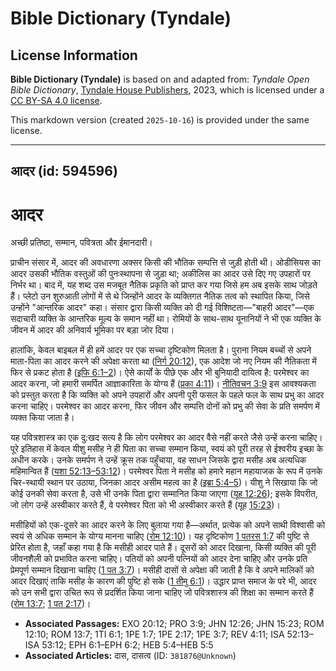 # Bible Dictionary (Tyndale)

## License Information

**Bible Dictionary (Tyndale)** is based on and adapted from: _Tyndale Open Bible Dictionary_, [Tyndale House Publishers](https://tyndaleopenresources.com/), 2023, which is licensed under a [CC BY-SA 4.0 license](https://creativecommons.org/licenses/by-sa/4.0/legalcode.en).

This markdown version (created `2025-10-16`) is provided under the same license.



--------------------------------

## आदर (id: 594596)

आदर
===

अच्छी प्रतिष्ठा, सम्मान, पवित्रता और ईमानदारी।

प्राचीन संसार में, आदर की अवधारणा अक्सर किसी की भौतिक सम्पत्ति से जुड़ी होती थी। ओडीसियस का आदर उसकी भौतिक वस्तुओं की पुनःस्थापना से जुड़ा था; अकीलिस का आदर उसे दिए गए उपहारों पर निर्भर था। बाद में, यह शब्द उस मजबूत नैतिक प्रकृति को प्राप्त कर गया जिसे हम अब इसके साथ जोड़ते हैं। प्लेटो उन शुरुआती लोगों में से थे जिन्होंने आदर के व्यक्तिगत नैतिक तत्व को स्थापित किया, जिसे उन्होंने "आन्तरिक आदर" कहा। संसार द्वारा किसी व्यक्ति को दी गई विशिष्टता—"बाहरी आदर"—एक सदाचारी व्यक्ति के आन्तरिक मूल्य के समान नहीं था। रोमियों के साथ\-साथ यूनानियों ने भी एक व्यक्ति के जीवन में आदर की अनिवार्य भूमिका पर बड़ा जोर दिया।

हालांकि, केवल बाइबल में ही हमें आदर पर एक सच्चा दृष्टिकोण मिलता है। पुराना नियम बच्चों से अपने माता\-पिता का आदर करने की अपेक्षा करता था ([निर्ग 20:12](https://ref.ly/Exod20:12)), एक आदेश जो नए नियम की नैतिकता में फिर से प्रकट होता है ([इफि 6:1–2](https://ref.ly/Eph6:1-Eph6:2))। ऐसे कार्यों के पीछे एक और भी बुनियादी दायित्व है: परमेश्वर का आदर करना, जो हमारी समर्पित आज्ञाकारिता के योग्य हैं ([प्रका 4:11](https://ref.ly/Rev4:11))। [नीतिवचन 3:9](https://ref.ly/Prov3:9) इस आवश्यकता को प्रस्तुत करता है कि व्यक्ति को अपने उपहारों और अपनी पूरी फसल के पहले फल के साथ प्रभु का आदर करना चाहिए। परमेश्वर का आदर करना, फिर जीवन और सम्पत्ति दोनों को प्रभु की सेवा के प्रति समर्पण में व्यक्त किया जाता है।

यह पवित्रशास्त्र का एक दु:खद सत्य है कि लोग परमेश्वर का आदर वैसे नहीं करते जैसे उन्हें करना चाहिए। पूरे इतिहास में केवल यीशु मसीह ने ही पिता का सच्चा सम्मान किया, स्वयं को पूरी तरह से ईश्वरीय इच्छा के अधीन करके। उनके समर्पण ने उन्हें क्रूस तक पहुँचाया, वह साधन जिसके द्वारा मसीह अब अत्यधिक महिमान्वित हैं ([यशा 52:13–53:12](https://ref.ly/Isa52:13-Isa53:12))। परमेश्वर पिता ने मसीह को हमारे महान महायाजक के रूप में उनके चिर\-स्थायी स्थान पर उठाया, जिनका आदर असीम महत्व का है ([इब्रा 5:4–5](https://ref.ly/Heb5:4-Heb5:5))। यीशु ने सिखाया कि जो कोई उनकी सेवा करता है, उसे भी उनके पिता द्वारा सम्मानित किया जाएगा ([यूह 12:26](https://ref.ly/John12:26)); इसके विपरीत, जो लोग उन्हें अस्वीकार करते हैं, वे परमेश्वर पिता को भी अस्वीकार करते हैं (यूह [15:23](https://ref.ly/John15:23))।

मसीहियों को एक\-दूसरे का आदर करने के लिए बुलाया गया है—अर्थात, प्रत्येक को अपने साथी विश्वासी को स्वयं से अधिक सम्मान के योग्य मानना चाहिए ([रोम 12:10](https://ref.ly/Rom12:10))। यह दृष्टिकोण [1 पतरस 1:7](https://ref.ly/1Pet1:7) की पुष्टि से प्रेरित होता है, जहाँ कहा गया है कि मसीही आदर पाते हैं। दूसरों को आदर दिखाना, किसी व्यक्ति की पूरी जीवनशैली को प्रभावित करना चाहिए। पतियों को अपनी पत्नियों को आदर देना चाहिए और उनके प्रति प्रेमपूर्ण सम्मान दिखाना चाहिए ([1 पत 3:7](https://ref.ly/1Pet3:7))। मसीही दासों से अपेक्षा की जाती है कि वे अपने मालिकों को आदर दिखाएं ताकि मसीह के कारण की पुष्टि हो सके ([1 तीमु 6:1](https://ref.ly/1Tim6:1))। उद्धार प्राप्त समाज के परे भी, आदर को उन सभी द्वारा उचित रूप से प्रदर्शित किया जाना चाहिए जो पवित्रशास्त्र की शिक्षा का सम्मान करते हैं ([रोम 13:7](https://ref.ly/Rom13:7); [1 पत 2:17](https://ref.ly/1Pet2:17))।

* **Associated Passages:** EXO 20:12; PRO 3:9; JHN 12:26; JHN 15:23; ROM 12:10; ROM 13:7; 1TI 6:1; 1PE 1:7; 1PE 2:17; 1PE 3:7; REV 4:11; ISA 52:13–ISA 53:12; EPH 6:1–EPH 6:2; HEB 5:4–HEB 5:5
* **Associated Articles:** दास, दासत्व (ID: `381876@Unknown`)

